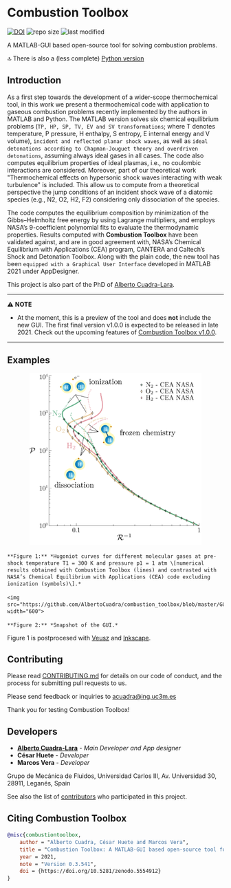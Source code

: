 # Combustion Toolbox
[![DOI](https://zenodo.org/badge/214183123.svg)](https://doi.org/10.5281/zenodo.5554912) ![repo size](https://img.shields.io/github/repo-size/AlbertoCuadra/combustion_toolbox) ![last modified](https://img.shields.io/github/last-commit/AlbertoCuadra/combustion_toolbox)

A MATLAB-GUI based open-source tool for solving combustion problems.

<!-- Website: https://combustiontoolbox.netlify.app/ -->
:top: There is also a (less complete) [Python version](https://github.com/AlbertoCuadra/Combustion-PyToolbox)

## Introduction
As a first step towards the development of a wider-scope thermochemical tool, in this work we present a thermochemical code with application to gaseous combustion problems recently implemented by the authors in MATLAB and Python. The MATLAB version solves six chemical equilibrium problems (`TP, HP, SP, TV, EV and SV transformations`; where T denotes temperature, P pressure, H enthalpy, S entropy, E internal energy and V volume), `incident and reflected planar shock waves`, as well as `ideal detonations according to Chapman-Jouguet theory and overdriven detonations`, assuming always ideal gases in all cases. The code also computes equilibrium properties of ideal plasmas, i.e., no coulombic interactions are considered. Moreover, part of our theoretical work "Thermochemical effects on hypersonic shock waves interacting with weak turbulence" is included. This allow us to compute from a theoretical perspective the jump conditions of an incident shock wave of a diatomic species (e.g., N2, O2, H2, F2) considering only dissociation of the species.

<!--
---
⚠️ **NOTE**

- At the moment, the Python version does not have all the capabilities that the MATLAB version has. I will continue with the development of this version adding all the remaining capabilities. I will also add a GUI using Qt6 and Pyside6.

---
-->

The code computes the equilibrium composition by minimization of the Gibbs–Helmholtz free energy by using Lagrange multipliers, and employs NASA’s 9-coefficient polynomial fits to evaluate the thermodynamic properties. Results computed with **Combustion Toolbox** have been validated against, and are in good agreement with, NASA’s Chemical Equilibrium with Applications (CEA) program, CANTERA and Caltech’s Shock and Detonation Toolbox. Along with the plain code, the new tool has been `equipped with a Graphical User Interface` developed in MATLAB 2021 under AppDesigner.

This project is also part of the PhD of [Alberto Cuadra-Lara](https://www.acuadralara.com/).

---
⚠️ **NOTE**

- At the moment, this is a preview of the tool and does **not** include the new GUI. The first final version v1.0.0 is expected to be released in late 2021. Check out the  upcoming features of [Combustion Toolbox v1.0.0](https://github.com/AlbertoCuadra/combustion_toolbox/projects/2).

---


## Examples

<p align="center">
    <img src="https://github.com/AlbertoCuadra/combustion_toolbox/blob/master/Validations/Hugoniot_benchmarking.svg" width="400">

    **Figure 1:** *Hugoniot curves for different molecular gases at pre-shock temperature T1 = 300 K and pressure p1 = 1 atm \[numerical results obtained with Combustion Toolbox (lines) and contrasted with NASA’s Chemical Equilibrium with Applications (CEA) code excluding ionization (symbols)\].*

    <img src="https://github.com/AlbertoCuadra/combustion_toolbox/blob/master/GUI/Snapshots/snapshot_1.svg" width="600">

    **Figure 2:** *Snapshot of the GUI.*
</p>

Figure 1 is postprocesed with [Veusz](https://github.com/veusz/veusz) and [Inkscape](https://inkscape.org/). 
## Contributing

Please read [CONTRIBUTING.md](https://gist.github.com/PurpleBooth/b24679402957c63ec426) for details on our code of conduct, and the process for submitting pull requests to us.

Please send feedback or inquiries to [acuadra@ing.uc3m.es](mailto:acuadra@ing.uc3m.es)

Thank you for testing Combustion Toolbox!

## Developers

* **[Alberto Cuadra-Lara](https://acuadralara.com/)** - *Main Developer and App designer*
* **César Huete** - *Developer*
* **Marcos Vera** - *Developer*

Grupo de Mecánica de Fluidos, Universidad Carlos III, Av. Universidad 30, 28911, Leganés, Spain

See also the list of [contributors](https://github.com/AlbertoCuadra/combustion_toolbox/blob/master/CONTRIBUTORS.md) who participated in this project.

## Citing Combustion Toolbox

```bibtex
@misc{combustiontoolbox,
    author = "Alberto Cuadra, César Huete and Marcos Vera",
    title = "Combustion Toolbox: A MATLAB-GUI based open-source tool for solving combustion problems",
    year = 2021,
    note = "Version 0.3.541",
    doi = {https://doi.org/10.5281/zenodo.5554912}
}
```

